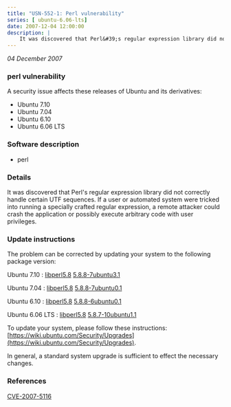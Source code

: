 ```yaml
---
title: "USN-552-1: Perl vulnerability"
series: [ ubuntu-6.06-lts]
date: 2007-12-04 12:00:00
description: |
    It was discovered that Perl&#39;s regular expression library did not correctly handle certain UTF sequences.  If a user or automated system were tricked into running a specially crafted regular expression, a remote attacker could crash the application or possibly execute arbitrary code with user privileges. 
--- 
```

 
 

*04 December 2007*

### perl vulnerability

A security issue affects these releases of Ubuntu and its derivatives:

* Ubuntu 7.10
* Ubuntu 7.04
* Ubuntu 6.10
* Ubuntu 6.06 LTS

### Software description

* perl 

### Details

It was discovered that Perl&#39;s regular expression library did not correctly handle certain UTF sequences. If a user or automated system were tricked into running a specially crafted regular expression, a remote attacker could crash the application or possibly execute arbitrary code with user privileges. 

### Update instructions

The problem can be corrected by updating your system to the following package version:

Ubuntu 7.10
 : [libperl5.8](https://launchpad.net/ubuntu/+source/perl) <span> [5.8.8-7ubuntu3.1](https://launchpad.net/ubuntu/+source/perl/5.8.8-7ubuntu3.1) </span> 

Ubuntu 7.04
 : [libperl5.8](https://launchpad.net/ubuntu/+source/perl) <span> [5.8.8-7ubuntu0.1](https://launchpad.net/ubuntu/+source/perl/5.8.8-7ubuntu0.1) </span> 

Ubuntu 6.10
 : [libperl5.8](https://launchpad.net/ubuntu/+source/perl) <span> [5.8.8-6ubuntu0.1](https://launchpad.net/ubuntu/+source/perl/5.8.8-6ubuntu0.1) </span> 

Ubuntu 6.06 LTS
 : [libperl5.8](https://launchpad.net/ubuntu/+source/perl) <span> [5.8.7-10ubuntu1.1](https://launchpad.net/ubuntu/+source/perl/5.8.7-10ubuntu1.1) </span> 

To update your system, please follow these instructions: [https://wiki.ubuntu.com/Security/Upgrades](https://wiki.ubuntu.com/Security/Upgrades).

In general, a standard system upgrade is sufficient to effect the necessary changes. 

### References

 
 [CVE-2007-5116](http://people.ubuntu.com/~ubuntu-security/cve/CVE-2007-5116)
 

